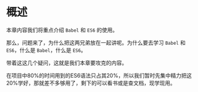 
# 概述

本章内容我们将重点介绍 `Babel` 和 `ES6` 的使用。

那么，问题来了，为什么把这两兄弟放在一起讲呢。为什么要去学习 `Babel` 和 `ES6`，什么是 `Babel`，什么是 `ES6`。

带着这这几个疑问，这就是我们本章要攻克的内容。


在项目中80%的时间用到的ES6语法只占其20%，所以我们暂时先集中精力把这20%学好，那就差不多够用了，剩下的可以看书或是查文档，现学现用。
